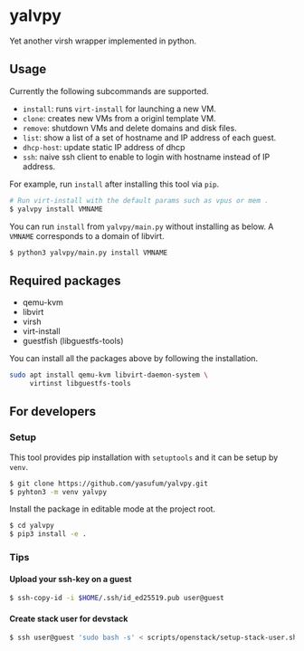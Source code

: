 # yalvpy

Yet another virsh wrapper implemented in python.

## Usage

Currently the following subcommands are supported.

* `install`: runs `virt-install` for launching a new VM.
* `clone`: creates new VMs from a originl template VM. 
* `remove`: shutdown VMs and delete domains and disk files.
* `list`: show a list of a set of hostname and IP address of each guest.
* `dhcp-host`: update static IP address of dhcp
* `ssh`: naive ssh client to enable to login with hostname
  instead of IP address.

For example, run `install` after installing this tool via `pip`.

```sh
# Run virt-install with the default params such as vpus or mem .
$ yalvpy install VMNAME
```

You can run `install` from `yalvpy/main.py` without installing as below.
A `VMNAME` corresponds to a domain of libvirt.

```sh
$ python3 yalvpy/main.py install VMNAME
```


## Required packages

* qemu-kvm
* libvirt
* virsh
* virt-install
* guestfish (libguestfs-tools)

You can install all the packages above by following the installation.

```sh
sudo apt install qemu-kvm libvirt-daemon-system \
     virtinst libguestfs-tools
```

## For developers

### Setup

This tool provides pip installation with `setuptools` and it can be setup
by `venv`.

```sh
$ git clone https://github.com/yasufum/yalvpy.git
$ pyhton3 -m venv yalvpy
```

Install the package in editable mode at the project root.

```sh
$ cd yalvpy
$ pip3 install -e .
```

### Tips

#### Upload your ssh-key on a guest

```sh
$ ssh-copy-id -i $HOME/.ssh/id_ed25519.pub user@guest
```

#### Create stack user for devstack

```sh
$ ssh user@guest 'sudo bash -s' < scripts/openstack/setup-stack-user.sh
```
